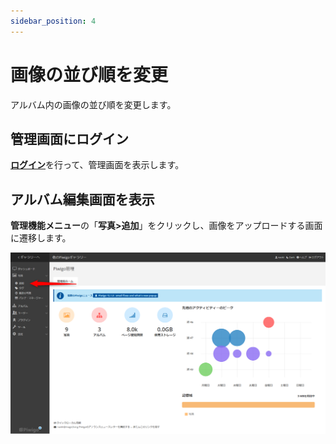 ```yaml
---
sidebar_position: 4
---
```


# 画像の並び順を変更

アルバム内の画像の並び順を変更します。

## 管理画面にログイン

[**ログイン**](/docs/tutorial-basics/login-logout.md)を行って、管理画面を表示します。

## アルバム編集画面を表示

**管理機能メニュー**の「**写真>追加**」をクリックし、画像をアップロードする画面に遷移します。

![画像アップロードの選択](/img/select_album0.png)
